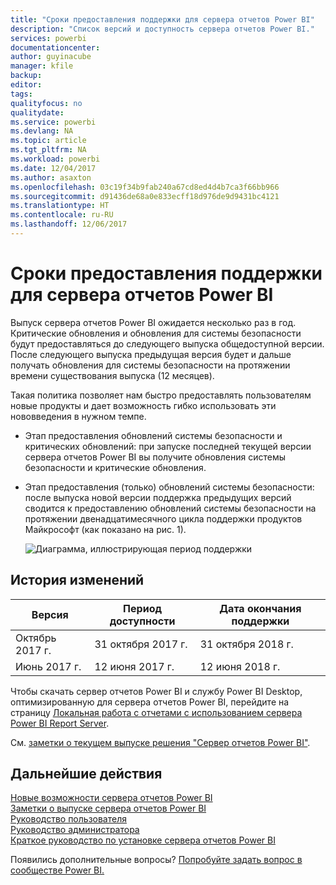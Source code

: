 ```yaml
---
title: "Сроки предоставления поддержки для сервера отчетов Power BI"
description: "Список версий и доступность сервера отчетов Power BI."
services: powerbi
documentationcenter: 
author: guyinacube
manager: kfile
backup: 
editor: 
tags: 
qualityfocus: no
qualitydate: 
ms.service: powerbi
ms.devlang: NA
ms.topic: article
ms.tgt_pltfrm: NA
ms.workload: powerbi
ms.date: 12/04/2017
ms.author: asaxton
ms.openlocfilehash: 03c19f34b9fab240a67cd8ed4d4b7ca3f66bb966
ms.sourcegitcommit: d91436de68a0e833ecff18d976de9d9431bc4121
ms.translationtype: HT
ms.contentlocale: ru-RU
ms.lasthandoff: 12/06/2017
---
```

# <a name="support-timeline-for-power-bi-report-server"></a>Сроки предоставления поддержки для сервера отчетов Power BI
Выпуск сервера отчетов Power BI ожидается несколько раз в год. Критические обновления и обновления для системы безопасности будут предоставляться до следующего выпуска общедоступной версии. После следующего выпуска предыдущая версия будет и дальше получать обновления для системы безопасности на протяжении времени существования выпуска (12 месяцев).

Такая политика позволяет нам быстро предоставлять пользователям новые продукты и дает возможность гибко использовать эти нововведения в нужном темпе.

* Этап предоставления обновлений системы безопасности и критических обновлений: при запуске последней текущей версии сервера отчетов Power BI вы получите обновления системы безопасности и критические обновления.
* Этап предоставления (только) обновлений системы безопасности: после выпуска новой версии поддержка предыдущих версий сводится к предоставлению обновлений системы безопасности на протяжении двенадцатимесячного цикла поддержки продуктов Майкрософт (как показано на рис. 1).

    ![Диаграмма, иллюстрирующая период поддержки](media/support-timeline/report-server-support-timeline.png)

## <a name="version-history"></a>История изменений
| **Версия** | **Период доступности** | **Дата окончания поддержки** |
| --- | --- | --- |
| Октябрь 2017 г. |31 октября 2017 г. |31 октября 2018 г. |
| Июнь 2017 г. |12 июня 2017 г. |12 июня 2018 г. |

Чтобы скачать сервер отчетов Power BI и службу Power BI Desktop, оптимизированную для сервера отчетов Power BI, перейдите на страницу [Локальная работа с отчетами с использованием сервера Power BI Report Server](https://powerbi.microsoft.com/report-server/).

См. [заметки о текущем выпуске решения "Сервер отчетов Power BI"](release-notes.md).

## <a name="next-steps"></a>Дальнейшие действия
[Новые возможности сервера отчетов Power BI](whats-new.md)  
[Заметки о выпуске сервера отчетов Power BI](release-notes.md)  
[Руководство пользователя](user-handbook-overview.md)  
[Руководство администратора](admin-handbook-overview.md)  
[Краткое руководство по установке сервера отчетов Power BI](quickstart-install-report-server.md)  

Появились дополнительные вопросы? [Попробуйте задать вопрос в сообществе Power BI.](https://community.powerbi.com/)

